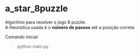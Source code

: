 # a_star_8puzzle
Algoritmo para resolver o jogo 8 puzzle.  
A Heuristica usada é o **número de passos** até a posição correta

Comando inicial:
> python main.py
